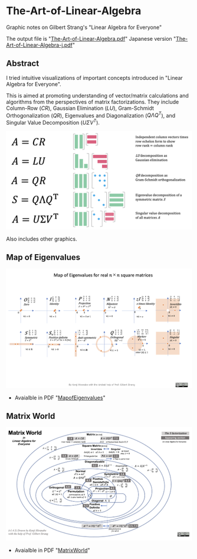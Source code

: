 # The-Art-of-Linear-Algebra
Graphic notes on Gilbert Strang's "Linear Algebra for Everyone"

The output file is "[The-Art-of-Linear-Algebra.pdf](The-Art-of-Linear-Algebra.pdf)"
Japanese version "[The-Art-of-Linear-Algebra-j.pdf](The-Art-of-Linear-Algebra-j.pdf)"

## Abstract
I tried intuitive visualizations of important concepts introduced
in "Linear Algebra for Everyone".

This is aimed at promoting understanding of vector/matrix calculations
and algorithms from the perspectives of matrix factorizations.
They include Column-Row ($CR$), Gaussian Elimination ($LU$),
Gram-Schmidt Orthogonalization ($QR$), Eigenvalues and Diagonalization ($Q \Lambda Q^T$),
and Singular Value Decomposition ($U \Sigma V^T$).

![5 Factorizations](5-Factorizations.png)

Also includes other graphics.

## Map of Eigenvalues

![Map of Eigenvalues](MapofEigenvalues.png)

- Avaialble in PDF "[MapofEigenvalues](MapofEigenvalues-v1.1.pdf)"

## Matrix World

![Matrix World](MatrixWorld.png)
- Avaialble in PDF "[MatrixWorld](MatrixWorld-v1.4.2-LAFE.pdf)"

